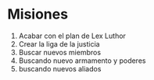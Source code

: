 # Misiones

1. Acabar con el plan de Lex Luthor
2. Crear la liga de la justicia
3. Buscar nuevos miembros
4. Buscando nuevo armamento y poderes
5. buscando nuevos aliados

